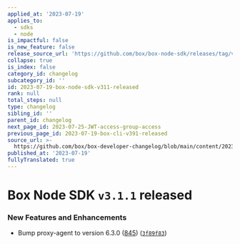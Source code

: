 ```yaml
---
applied_at: '2023-07-19'
applies_to:
  - sdks
  - node
is_impactful: false
is_new_feature: false
release_source_url: 'https://github.com/box/box-node-sdk/releases/tag/v3.1.1'
collapse: true
is_index: false
category_id: changelog
subcategory_id: ''
id: 2023-07-19-box-node-sdk-v311-released
rank: null
total_steps: null
type: changelog
sibling_id: ''
parent_id: changelog
next_page_id: 2023-07-25-JWT-access-group-access
previous_page_id: 2023-07-19-box-cli-v391-released
source_url: >-
  https://github.com/box/box-developer-changelog/blob/main/content/2023/07-19-box-node-sdk-v311-released.md
published_at: '2023-07-19'
fullyTranslated: true
---
```

# Box Node SDK `v3.1.1` released

### New Features and Enhancements

* Bump proxy-agent to version 6.3.0 ([845][1]) ([`3f89f83`][2])

[1]: (https://github.com/box/box-node-sdk/pull/845)

[2]: (https://github.com/box/box-node-sdk/commit/3f89f83e939de5c1e6e48abbfb56212b56e70526)
